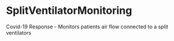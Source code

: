 # SplitVentilatorMonitoring
Covid-19 Response - Monitors patients air flow connected to a split ventilators
